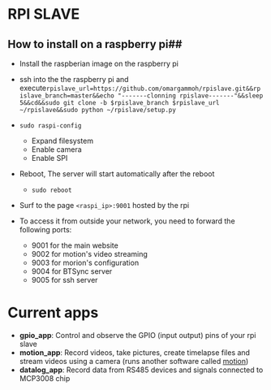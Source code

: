 # RPI SLAVE

## How to install on a raspberry pi##
* Install the raspberian image on the raspberry pi

* ssh into the the raspberry pi and execute`rpislave_url=https://github.com/omargammoh/rpislave.git&&rpislave_branch=master&&echo "-------clonning rpislave-------"&&sleep 5&&cd&&sudo git clone -b $rpislave_branch $rpislave_url ~/rpislave&&sudo python ~/rpislave/setup.py`

* `sudo raspi-config`
  * Expand filesystem
  * Enable camera
  * Enable SPI
* Reboot, The server will start automatically after the reboot
  * `sudo reboot`
* Surf to the page `<raspi_ip>:9001` hosted by the rpi

* To access it from outside your network, you need to forward the following ports:
  * 9001 for the main website
  * 9002 for motion's video streaming
  * 9003 for morion's configuration
  * 9004 for BTSync server
  * 9005 for ssh server

# Current apps #
  * <b>gpio_app</b>: Control and observe the GPIO (input output) pins of your rpi slave
  * <b>motion_app</b>: Record videos, take pictures, create timelapse files and stream videos using a camera (runs another software called [motion](http://www.lavrsen.dk/foswiki/bin/view/Motion/WebHome))
  * <b>datalog_app</b>: Record data from RS485 devices and signals connected to MCP3008 chip 


